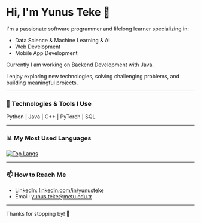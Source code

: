 # Hi, I'm Yunus Teke 👋

I'm a passionate software programmer and lifelong learner specializing in:
- Data Science & Machine Learning & AI
- Web Development
- Mobile App Development

Currently I am working on Backend Development with Java.

I enjoy exploring new technologies, solving challenging problems, and building meaningful projects.

---

### 🔧 Technologies & Tools I Use

Python | Java | C++ | PyTorch | SQL

---

### 📊 My Most Used Languages

[![Top Langs](https://github-readme-stats.vercel.app/api/top-langs/?username=yteke42&layout=compact&theme=dark)](https://github.com/anuraghazra/github-readme-stats)

---

### 📫 How to Reach Me

- LinkedIn: [linkedin.com/in/yunusteke](https://linkedin.com/in/yunusteke)  
- Email: yunus.teke@metu.edu.tr

---

Thanks for stopping by! 🚀
